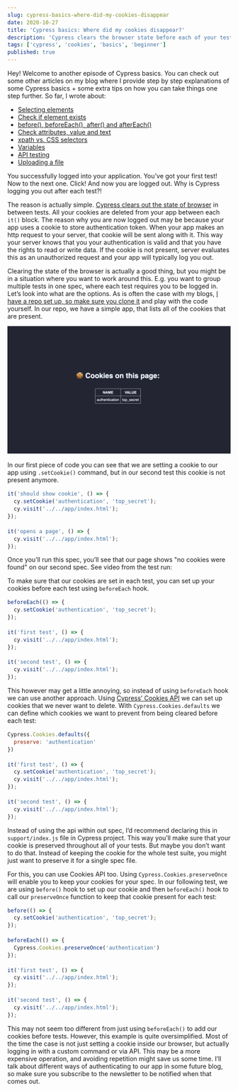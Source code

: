 ```yaml
---
slug: cypress-basics-where-did-my-cookies-disappear
date: 2020-10-27
title: 'Cypress basics: Where did my cookies disappear?'
description: 'Cypress clears the browser state before each of your tests. This means that sometimes you might need to think about how you need to handle cookies.'
tags: ['cypress', 'cookies', 'basics', 'beginner']
published: true
---
```

Hey! Welcome to another episode of Cypress basics. You can check out some other articles on my blog where I provide step by step explanations of some Cypress basics + some extra tips on how you can take things one step further. So far, I wrote about:

- [Selecting elements](/cypress-basics-selecting-elements)
- [Check if element exists](/cypress-basics-check-if-element-exists)
- [before(), beforeEach(), after() and afterEach()](/cypress-basics-before-beforeeach-after-aftereach)
- [Check attributes, value and text](/cypress-basics-check-attributes-value-and-text)
- [xpath vs. CSS selectors](/cypress-basics-xpath-vs-css-selectors)
- [Variables](/cypress-basics-variables)
- [API testing](/cypress-basics-api-testing)
- [Uploading a file](/cypress-basics-uploading-file)

You successfully logged into your application. You’ve got your first test! Now to the next one. Click! And now you are logged out. Why is Cypress logging you out after each test?!

The reason is actually simple. [Cypress clears out the state of browser](https://docs.cypress.io/api/commands/clearcookies.html#Syntax) in between tests. All your cookies are deleted from your app between each `it()` block. The reason why you are now logged out may be because your app uses a cookie to store authentication token. When your app makes an http request to your server, that cookie will be sent along with it. This way your server knows that you your authentication is valid and that you have the rights to read or write data. If the cookie is not present, server evaluates this as an unauthorized request and your app will typically log you out.

Clearing the state of the browser is actually a good thing, but you might be in a situation where you want to work around this. E.g. you want to group multiple tests in one spec, where each test requires you to be logged in. Let’s look into what are the options. As is often the case with my blogs, [I have a repo set up, so make sure you clone it](https://github.com/filiphric/cypress-cookies) and play with the code yourself. In our repo, we have a simple app, that lists all of the cookies that are present.

![Cookies application we will be testing with Cypress](cypress-cookie-app.png)

In our first piece of code you can see that we are setting a cookie to our app using `.setCookie()` command, but in our second test this cookie is not present anymore.

```js [/cypress/integration/twoCookieTests.ts]
it('should show cookie', () => {
  cy.setCookie('authentication', 'top_secret');
  cy.visit('../../app/index.html');
});

it('opens a page', () => {
  cy.visit('../../app/index.html');
});
```
Once you’ll run this spec, you’ll see that our page shows "no cookies were found" on our second spec. See video from the test run:
<v-video alt="Cookies deleted in between tests" src="two-cookie-tests.mp4"></v-video>

To make sure that our cookies are set in each test, you can set up your cookies before each test using `beforeEach` hook.
```js [/cypress/integration/beforeEach.ts] {1-3}
beforeEach(() => {
  cy.setCookie('authentication', 'top_secret');
});

it('first test', () => {
  cy.visit('../../app/index.html');
});

it('second test', () => {
  cy.visit('../../app/index.html');
});
```

This however may get a little annoying, so instead of using `beforeEach` hook we can use another approach. Using [Cypress’ Cookies API](https://docs.cypress.io/api/cypress-api/cookies.html#Defaults) we can set up cookies that we never want to delete. With `Cypress.Cookies.defaults` we can define which cookies we want to prevent from being cleared before each test:

```js [/cypress/integration/cypressApi.ts] {1-3}
Cypress.Cookies.defaults({
  preserve: 'authentication'
})

it('first test', () => {
  cy.setCookie('authentication', 'top_secret');
  cy.visit('../../app/index.html');
});

it('second test', () => {
  cy.visit('../../app/index.html');
});

```
Instead of using the api within out spec, I’d recommend declaring this in `support/index.js` file in Cypress project. This way you’ll make sure that your cookie is preserved throughout all of your tests. But maybe you don’t want to do that. Instead of keeping the cookie for the whole test suite, you might just want to preserve it for a single spec file.

For this, you can use Cookies API too. Using `Cypress.Cookies.preserveOnce` will enable you to keep your cookies for your spec. In our following test, we are using `before()` hook to set up our cookie and then `beforeEach()` hook to call our `preserveOnce` function to keep that cookie present for each test:
```js {7-9}
before(() => {
  cy.setCookie('authentication', 'top_secret');
});

beforeEach(() => {
  Cypress.Cookies.preserveOnce('authentication')
});

it('first test', () => {
  cy.visit('../../app/index.html');
});

it('second test', () => {
  cy.visit('../../app/index.html');
});
```
This may not seem too different from just using `beforeEach()` to add our cookies before tests. However, this example is quite oversimplified. Most of the time the case is not just setting a cookie inside our browser, but actually logging in with a custom command or via API. This may be a more expensive operation, and avoiding repetition might save us some time. I’ll talk about different ways of authenticating to our app in some future blog, so make sure you subscribe to the newsletter to be notified when that comes out.
